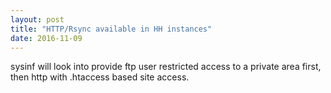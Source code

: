 ```yaml
---
layout: post
title: "HTTP/Rsync available in HH instances"
date: 2016-11-09
---
```


sysinf will look into provide ftp user restricted access to a private area first, then http with .htaccess based site access.

